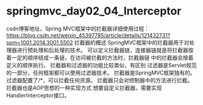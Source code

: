 # springmvc_day02_04_Interceptor
csdn博客地址，Spring MVC框架中的拦截器详细使用过程：https://blog.csdn.net/weixin_45397785/article/details/121432731?spm=1001.2014.3001.5502
拦截器的概述
SpringMVC框架中的拦截器用于对处理器进行预处理和后处理的技术。
可以定义拦截器链，连接器链就是将拦截器按着一定的顺序结成一条链，在访问被拦截的方法时，拦截器链
中的拦截器会按着定义的顺序执行。
拦截器和过滤器的功能比较类似，有区别
过滤器是Servlet规范的一部分，任何框架都可以使用过滤器技术。
拦截器是SpringMVC框架独有的。
过滤器配置了/*，可以拦截任何资源。
拦截器只会对控制器中的方法进行拦截。
拦截器也是AOP思想的一种实现方式
想要自定义拦截器，需要实现HandlerInterceptor接口。
